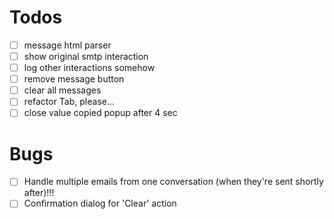 # Todos

- [ ] message html parser
- [ ] show original smtp interaction
- [ ] log other interactions somehow
- [ ] remove message button
- [ ] clear all messages
- [ ] refactor Tab, please...
- [ ] close value copied popup after 4 sec

# Bugs
- [ ] Handle multiple emails from one conversation (when they're sent shortly after)!!!
- [ ] Confirmation dialog for 'Clear' action

